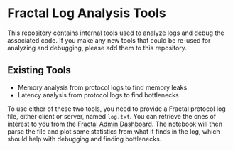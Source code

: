 # Fractal Log Analysis Tools

This repository contains internal tools used to analyze logs and debug the associated code. If you make any new tools that could be re-used for analyzing and debugging, please add them to this repository. 

## Existing Tools
- Memory analysis from protocol logs to find memory leaks 
- Latency analysis from protocol logs to find bottlenecks

To use either of these two tools, you need to provide a Fractal protocol log file, either client or server, named `log.txt`. You can retrieve the ones of interest to you from the [Fractal Admin Dashboard](https://fractal-dashboard.netlify.app/). The notebook will then parse the file and plot some statistics from what it finds in the log, which should help with debugging and finding bottlenecks. 
